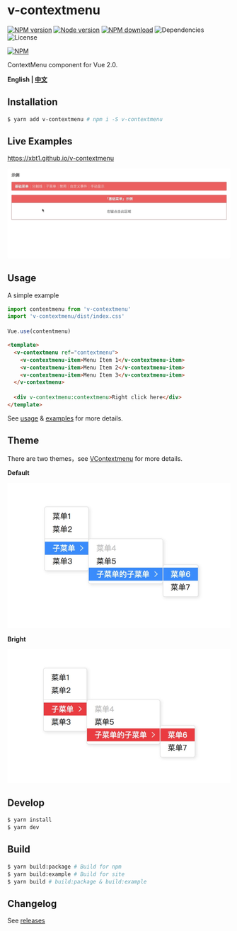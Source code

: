 # v-contextmenu

[![NPM version][badge-npm-version]][url-npm]
[![Node version][badge-node-version]][url-npm]
[![NPM download][badge-npm-download]][url-npm]
![Dependencies][badge-dependencies]
![License][badge-license]

[![NPM][image-npm]][url-npm]

ContextMenu component for Vue 2.0.

**English | [中文](./README.md)**

## Installation

```bash
$ yarn add v-contextmenu # npm i -S v-contextmenu
```

## Live Examples

https://xbt1.github.io/v-contextmenu

![Live Examples](./docs/images/example.gif)

## Usage

A simple example

```javascript
import contentmenu from 'v-contextmenu'
import 'v-contextmenu/dist/index.css'

Vue.use(contentmenu)
```

```html
<template>
  <v-contextmenu ref="contextmenu">
    <v-contextmenu-item>Menu Item 1</v-contextmenu-item>
    <v-contextmenu-item>Menu Item 2</v-contextmenu-item>
    <v-contextmenu-item>Menu Item 3</v-contextmenu-item>
  </v-contextmenu>

  <div v-contextmenu:contextmenu>Right click here</div>
</template>
```

See [usage](./docs/usage-en.md) & [examples](./examples) for more details.

## Theme

There are two themes，see [VContextmenu](./docs/usage-en.md#vcontextmenu) for more details.

**Default**

![default](./docs/images/default.jpg)

**Bright**

![bright](./docs/images/bright.jpg)

## Develop

```bash
$ yarn install
$ yarn dev
```

## Build

```bash
$ yarn build:package # Build for npm
$ yarn build:example # Build for site
$ yarn build # build:package & build:example
```

## Changelog

See [releases][url-releases]


[badge-npm-version]: https://img.shields.io/npm/v/v-contextmenu.svg
[badge-node-version]: https://img.shields.io/node/v/v-contextmenu.svg
[badge-npm-download]: https://img.shields.io/npm/dt/v-contextmenu.svg
[badge-license]: https://img.shields.io/github/license/xbt1/v-contextmenu.svg
[badge-dependencies]: https://img.shields.io/david/dev/xbt1/v-contextmenu.svg

[url-npm]: https://npmjs.org/package/v-contextmenu
[url-dependencies]: https://david-dm.org/vkbansal/v-contextmenu
[url-releases]: https://github.com/XBT1/v-contextmenu/releases

[image-npm]: https://nodei.co/npm/v-contextmenu.png

